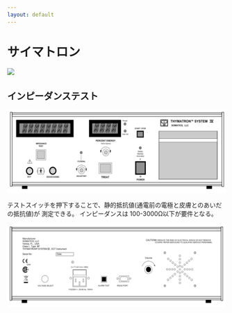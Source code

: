 ```yaml
---
layout: default
---
```


# サイマトロン

![](http://www.thymatron.com/images/catalog/thymaton_system_4-lg.gif)


## インピーダンステスト

![](./images/thymatron-front.png)


テストスイッチを押下することで、静的抵抗値(通電前の電極と皮膚とのあいだの抵抗値)が
測定できる。
インピーダンスは 100-3000Ω以下が要件となる。

![](./images/thymatron-back.png)
